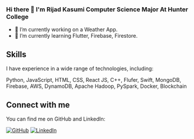 ### Hi there 👋 I'm Rijad Kasumi Computer Science Major At Hunter College
- 🔭 I’m currently working on a Weather App.
- 🌱 I’m currently learning Flutter, Firebase, Firestore.

## Skills
I have experience in a wide range of technologies, including:

Python, JavaScript, HTML, CSS, React JS, C++, Flufer, Swift, MongoDB,
Firebase, AWS, DynamoDB, Apache Hadoop, PySpark, Docker, Blockchain

## Connect with me

You can find me on GitHub and LinkedIn:

[![GitHub](https://img.shields.io/badge/-GitHub-000?style=for-the-badge&logo=GitHub)](https://github.com/rijadkasumi)
[![LinkedIn](https://img.shields.io/badge/-LinkedIn-0077B5?style=for-the-badge&logo=linkedin&logoColor=white)](https://www.linkedin.com/in/david-a-1346ab23b](https://www.linkedin.com/in/rijadkasumi/)/)

